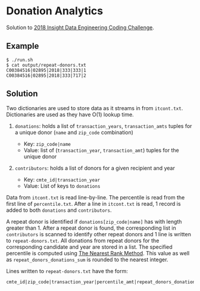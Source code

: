 # Donation Analytics

Solution to [2018 Insight Data Engineering Coding Challenge](https://github.com/InsightDataScience/donation-analytics).

## Example
~~~~
$ ./run.sh
$ cat output/repeat-donors.txt
C00384516|02895|2018|333|333|1
C00384516|02895|2018|333|717|2
~~~~

## Solution
Two dictionaries are used to store data as it streams in from `itcont.txt`.  Dictionaries are used as they have O(1) lookup time.

1. `donations`: holds a list of `transaction_years`, `transaction_amts` tuples for a unique donor (`name` and `zip_code` combination)
	* Key: `zip_code|name`
	* Value: list of (`transaction_year`, `transaction_amt`) tuples for the unique donor

2. `contributors`: holds a list of donors for a given recipient and year
	* Key: `cmte_id|transaction_year`
	* Value: List of keys to `donations`

Data from `itcont.txt` is read line-by-line.  The percentile is read from the first line of `percentile.txt`.  After a line in `itcont.txt` is read, 1 record is added to both `donations` and `contributors`.

A repeat donor is identified if `donations[zip_code|name]` has with length greater than 1.  After a repeat donor is found, the corresponding list in `contributors` is scanned to identify other repeat donors and 1 line is written to `repeat-donors.txt`.  All donations from repeat donors for the corresponding candidate and year are stored in a list.  The specified percentile is computed using [The Nearest Rank Method](https://en.wikipedia.org/wiki/Percentile#The_nearest-rank_method).  This value as well as `repeat_donors_donations_sum` is rounded to the nearest integer.

Lines written to `repeat-donors.txt` have the form:

~~~~
cmte_id|zip_code|transaction_year|percentile_amt|repeat_donors_donations_sum|number_of_repeat_donors
~~~~
